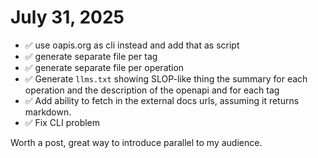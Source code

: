 # July 31, 2025

- ✅ use oapis.org as cli instead and add that as script
- ✅ generate separate file per tag
- ✅ generate separate file per operation
- ✅ Generate `llms.txt` showing SLOP-like thing the summary for each operation and the description of the openapi and for each tag
- ✅ Add ability to fetch in the external docs urls, assuming it returns markdown.
- ✅ Fix CLI problem

Worth a post, great way to introduce parallel to my audience.
